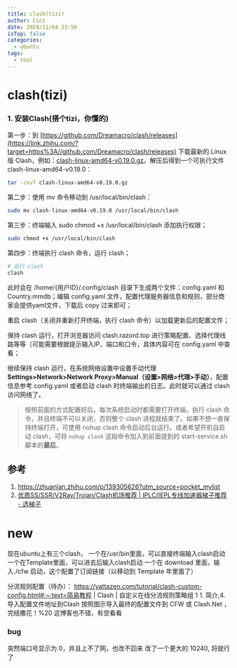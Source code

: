 ```yaml
---
title: clash(tizi)
author: Cici
date: 2024/11/04 23:56
isTop: false
categories:
  - ubuntu
tags:
  - tool
---
```


# clash(tizi)

### 1. 安装Clash(搭个tizi，你懂的)

第一步：到 [https://github.com/Dreamacro/clash/releases](https://link.zhihu.com/?target=https%3A//github.com/Dreamacro/clash/releases) 下载最新的 Linux 版 Clash，例如：[clash-linux-amd64-v0.19.0.gz](https://link.zhihu.com/?target=https%3A//github.com/Dreamacro/clash/releases/download/v0.19.0/clash-linux-amd64-v0.19.0.gz)。解压后得到一个可执行文件 clash-linux-amd64-v0.19.0：

```bash
tar -zxvf clash-linux-amd64-v0.19.0.gz
```

第二步：使用 mv 命令移动到 /usr/local/bin/clash：

```bash
sudo mv clash-linux-amd64-v0.19.0 /usr/local/bin/clash
```

第三步：终端输入 sudo chmod +x /usr/local/bin/clash 添加执行权限；

```bash
sudo chmod +x /usr/local/bin/clash
```

第四步：终端执行 clash 命令，运行 clash；

```bash
# 运行 clash
clash
```

此时会在 /home/{用户ID}/.config/clash 目录下生成两个文件：config.yaml 和 Country.mmdb；编辑 config.yaml 文件，配置代理服务器信息和规则，部分商家会提供yaml文件，下载后 copy 过来即可；

重启 clash（关闭并重新打开终端，执行 clash 命令）以加载更新后的配置文件；

保持 clash 运行，打开浏览器访问 clash.razord.top 进行策略配置、选择代理线路等等（可能需要根据提示输入IP、端口和口令，具体内容可在 config.yaml 中查看；

继续保持 clash 运行，在系统网络设置中设置手动代理 **Settings>Network>Network Proxy>Manual（设置>网络>代理>手动）**，配置信息参考 config.yaml 或者启动 clash 时终端输出的日志。此时就可以通过 clash 访问网络了。

> 按照前面的方式配置好后，每次系统启动时都需要打开终端，执行 clash 命令，并且终端不可以关闭，否则整个 clash 进程就结束了。如果不想一直保持终端打开，可使用 nohup clash 命令启动后台运行。或者希望开机自启动 clash，可将 `nohup clash` 这段命令加入到前面提到的 start-service.sh 脚本的**最后**。

## 参考
1. https://zhuanlan.zhihu.com/p/139305626?utm_source=pocket_mylist
2. [优质SS/SSR/V2Ray/Trojan/Clash机场推荐 | IPLC/IEPL专线加速器梯子推荐 - 选梯子](https://xuantizi.com/best-ss-ssr-v2ray-trojan-xray-proxy.html)

# new
现在ubuntu上有三个clash，
一个在/usr/bin里面，可以直接终端输入clash启动
一个在Template里面，可以进去后输入clash启动
一个在 download 里面，输入./cfw 启动，这个配置了订阅链接（以移动到 Template 年里面了）

分流规则配置（待办）：
https://yattazen.com/tutorial/clash-custom-config.html#:~:text=简易教程 | Clash | 自定义在线分流规则策略组 1 1. 简介,4. 导入配置文件地址到Clash 按照图示导入最终的配置文件到 CFW 或 Clash.Net ，完结撒花！%20
这博客也不错，有空看看

### bug
突然端口号显示为 0，并且上不了网，也改不回来
改了一个更大的 10240, 将就行了
